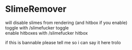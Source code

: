 ﻿# SlimeRemover
will disable slimes from rendering (and hitbox if you enable)\
toggle with /slimefucker toggle\
enable hitboxes with /slimefucker hitbox

if this is bannable please tell me so i can say it here trolo
